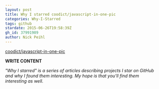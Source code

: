 ```yaml
---
layout: post
title: Why I starred coodict/javascript-in-one-pic
categories: Why-I-Starred
tags: github
stardate: 2015-06-26T19:58:39Z
gh_id: 37991989
author: Nick Peihl
---
```


[coodict/javascript-in-one-pic](https://github.com/coodict/javascript-in-one-pic)

**WRITE CONTENT**

*"Why I starred" is a series of articles describing projects I star on GitHub and why I found them interesting. My hope is that you'll find them interesting as well.*

